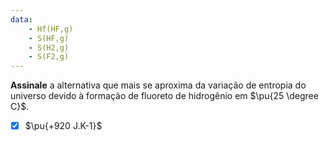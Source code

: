 ```yaml
---
data:
    - Hf(HF,g)
    - S(HF,g)
    - S(H2,g)
    - S(F2,g) 
---
```


**Assinale** a alternativa que mais se aproxima da variação de entropia do universo devido à formação de fluoreto de hidrogênio em $\pu{25 \degree C}$.

- [x] $\pu{+920 J.K-1}$
